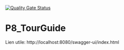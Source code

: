 [![Quality Gate Status](https://sonarcloud.io/api/project_badges/measure?project=ToxiquOi_P8_TourGuide&metric=alert_status)](https://sonarcloud.io/summary/new_code?id=ToxiquOi_P8_TourGuide)

# P8_TourGuide

Lien utile:
http://localhost:8080/swagger-ui/index.html

